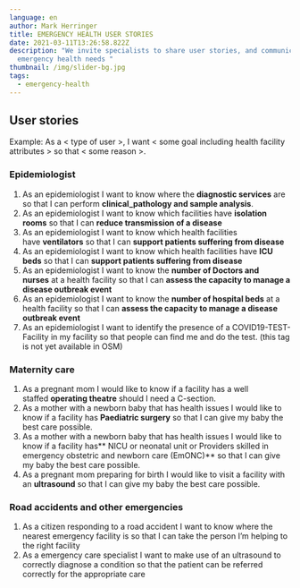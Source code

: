 ```yaml
---
language: en
author: Mark Herringer
title: EMERGENCY HEALTH USER STORIES
date: 2021-03-11T13:26:58.822Z
description: "We invite specialists to share user stories, and communicate
  emergency health needs "
thumbnail: /img/slider-bg.jpg
tags:
  - emergency-health
---
```



## User stories

Example: As a < type of user >, I want < some goal including health facility attributes > so that < some reason >.

### [](https://github.com/healthsites/healthsites/wiki/Senegal--Emergency-health-data-campaign#epidemiologist)Epidemiologist

1. As an epidemiologist I want to know where the **diagnostic services** are so that I can perform **clinical_pathology and sample analysis**.
2. As an epidemiologist I want to know which facilities have **isolation rooms** so that I can **reduce transmission of a disease**
3. As an epidemiologist I want to know which health facilities have **ventilators** so that I can **support patients suffering from disease**
4. As an epidemiologist I want to know which health facilities have **ICU beds** so that I can **support patients suffering from disease**
5. As an epidemiologist I want to know the **number of Doctors and nurses** at a health facility so that I can **assess the capacity to manage a disease outbreak event**
6. As an epidemiologist I want to know the **number of hospital beds** at a health facility so that I can **assess the capacity to manage a disease outbreak event**
7. As an epidemiologist I want to identify the presence of a COVID19-TEST-Facility in my facility so that people can find me and do the test. (this tag is not yet available in OSM)

### [](https://github.com/healthsites/healthsites/wiki/Senegal--Emergency-health-data-campaign#maternity-care)Maternity care

1. As a pregnant mom I would like to know if a facility has a well staffed **operating theatre** should I need a C-section.
2. As a mother with a newborn baby that has health issues I would like to know if a facility has **Paediatric surgery** so that I can give my baby the best care possible.
3. As a mother with a newborn baby that has health issues I would like to know if a facility has\*\* NICU or neonatal unit or Providers skilled in emergency obstetric and newborn care (EmONC)\*\* so that I can give my baby the best care possible.
4. As a pregnant mom preparing for birth I would like to visit a facility with an **ultrasound** so that I can give my baby the best care possible.

### [](https://github.com/healthsites/healthsites/wiki/Senegal--Emergency-health-data-campaign#road-accidents-and-other-emergencies)Road accidents and other emergencies

1. As a citizen responding to a road accident I want to know where the nearest emergency facility is so that I can take the person I’m helping to the right facility
2. As a emergency care specialist I want to make use of an ultrasound to correctly diagnose a condition so that the patient can be referred correctly for the appropriate care